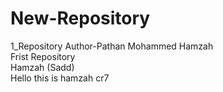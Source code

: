 # New-Repository
1_Repository
Author-Pathan Mohammed Hamzah
<br>
Frist Repository 
<br>
Hamzah (Sadd)
<br>
Hello this is hamzah cr7
